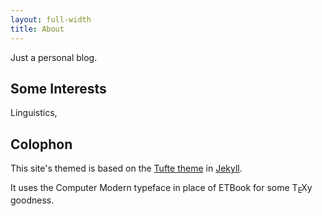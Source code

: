 ```yaml
---
layout: full-width
title: About
---
```


Just a personal blog.

## Some Interests

Linguistics,

## Colophon

This site's themed is based on  the <a href="//github.com/clayh53/tufte-jekyll">Tufte theme</a> in <a href="//jekyllrb.com">Jekyll</a>.

It uses the Computer Modern typeface in place of ETBook for some T<sub style="vertical-align: -0.5ex; margin-left: -0/1667em; margin-right: -0.125em;">E</sub>Xy goodness.
